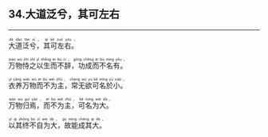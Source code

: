 ## 34.大道泛兮，其可左右
---


<ruby><rb> 大道泛兮，其可左右。 </rb> <rt> dà  dào  fàn  xī ， qí  kě  zuǒ  yòu 。</rt>
</ruby>

<ruby><rb> 万物恃之以生而不辞，功成而不名有。 </rb> <rt> wàn  wù  shì  zhī  yǐ  shēng  ér  bù  cí ， gōng  chéng  ér  bù  míng  yǒu 。</rt>
</ruby>

<ruby><rb> 衣养万物而不为主，常无欲可名於小。 </rb> <rt> yī  yǎng  wàn  wù  ér  bù  wéi  zhǔ ， cháng  wú  yù  kě  míng  yú  xiǎo 。</rt>
</ruby>

<ruby><rb> 万物归焉，而不为主，可名为大。 </rb> <rt> wàn  wù  guī  yān ， ér  bù  wéi  zhǔ ， kě  míng  wéi  dà 。</rt>
</ruby>

<ruby><rb> 以其终不自为大，故能成其大。 </rb> <rt> yǐ  qí  zhōng  bù  zì  wèi  dà ， gù  néng  chéng  qí  dà 。</rt>
</ruby>

<ruby><rb>  </rb> <rt></rt>
</ruby>

